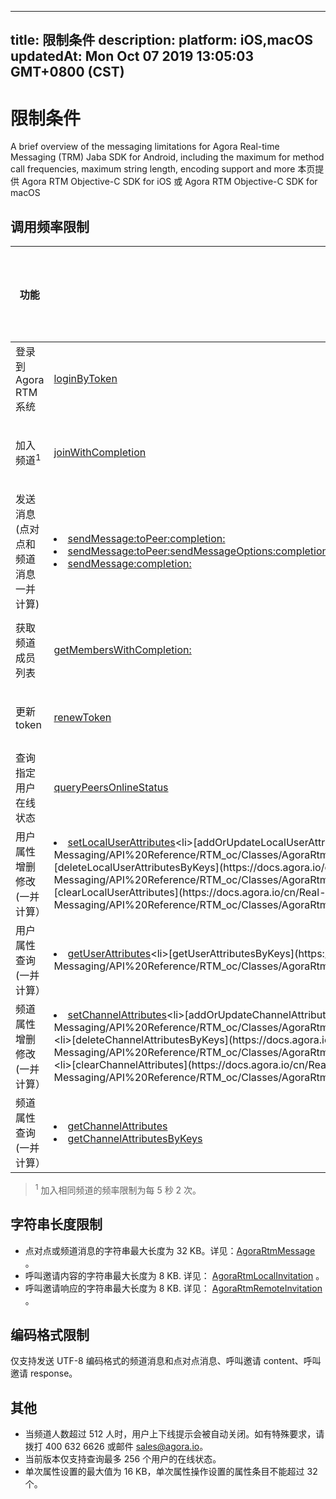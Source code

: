 
---
title: 限制条件
description: 
platform: iOS,macOS
updatedAt: Mon Oct 07 2019 13:05:03 GMT+0800 (CST)
---
# 限制条件

A brief overview of the messaging limitations for Agora Real-time Messaging (TRM) Jaba SDK for Android, including the maximum for method call frequencies, maximum string length, encoding support and more
本页提供 Agora RTM Objective-C SDK for iOS 或 Agora RTM Objective-C SDK for macOS


## 调用频率限制

<style> table th:first-of-type {     width: 170px; } th:third-of-type {     width: 100px; }</style>

| 功能                                                  | 方法                                                      | 调用频率上限                |
| ----------------------------------------------------------- | ------------------------------------------------------------ | ------------------------------ |
| 登录到 Agora RTM 系统                              | [loginByToken](https://docs.agora.io/cn/Real-time-Messaging/API%20Reference/RTM_oc/Classes/AgoraRtmKit.html#//api/name/createChannelWithId:delegate:) | 2 次／秒         |
| 加入频道<sup>1</sup> | [joinWithCompletion](https://docs.agora.io/cn/Real-time-Messaging/API%20Reference/RTM_oc/Classes/AgoraRtmChannel.html#//api/name/joinWithCompletion:) | 每 3 秒 50 次 |
| 发送消息 (点对点和频道消息一并计算) | <li>[sendMessage:toPeer:completion:](https://docs.agora.io/cn/Real-time-Messaging/API%20Reference/RTM_oc/Classes/AgoraRtmKit.html#//api/name/sendMessage:toPeer:completion:) <li>[sendMessage:toPeer:sendMessageOptions:completion:](https://docs.agora.io/cn/Real-time-Messaging/API%20Reference/RTM_oc/Classes/AgoraRtmKit.html#//api/name/sendMessage:toPeer:sendMessageOptions:completion:) <li> [sendMessage:completion:](https://docs.agora.io/cn/Real-time-Messaging/API%20Reference/RTM_oc/Classes/AgoraRtmChannel.html#//api/name/sendMessage:completion:)  | 60 次／秒          |
| 获取频道成员列表                    | [getMembersWithCompletion:](https://docs.agora.io/cn/Real-time-Messaging/API%20Reference/RTM_oc/Classes/AgoraRtmChannel.html#//api/name/getMembersWithCompletion:) | 每 2 秒 5 次 |
| 更新 token | [renewToken](https://docs.agora.io/cn/Real-time-Messaging/API%20Reference/RTM_oc/Classes/AgoraRtmKit.html#//api/name/renewToken:completion:) | 2 次／秒 |
| 查询指定用户在线状态 | [queryPeersOnlineStatus](https://docs.agora.io/cn/Real-time-Messaging/API%20Reference/RTM_oc/Classes/AgoraRtmKit.html#//api/name/queryPeersOnlineStatus:completion:) | 每 5 秒 10 次 |
| 用户属性增删修改(一并计算）| <li>[setLocalUserAttributes](https://docs.agora.io/cn/Real-time-Messaging/API%20Reference/RTM_oc/Classes/AgoraRtmKit.html#//api/name/setLocalUserAttributes:completion:)<li>[addOrUpdateLocalUserAttributes](https://docs.agora.io/cn/Real-time-Messaging/API%20Reference/RTM_oc/Classes/AgoraRtmKit.html#//api/name/addOrUpdateLocalUserAttributes:completion:)<li>[deleteLocalUserAttributesByKeys](https://docs.agora.io/cn/Real-time-Messaging/API%20Reference/RTM_oc/Classes/AgoraRtmKit.html#//api/name/deleteLocalUserAttributesByKeys:completion:)<li>[clearLocalUserAttributes](https://docs.agora.io/cn/Real-time-Messaging/API%20Reference/RTM_oc/Classes/AgoraRtmKit.html#//api/name/clearLocalUserAttributesWithCompletion:) | 每 5 秒 10 次          |
| 用户属性查询(一并计算）| <li>[getUserAttributes](https://docs.agora.io/cn/Real-time-Messaging/API%20Reference/RTM_oc/Classes/AgoraRtmKit.html#//api/name/getUserAllAttributes:completion:)<li>[getUserAttributesByKeys](https://docs.agora.io/cn/Real-time-Messaging/API%20Reference/RTM_oc/Classes/AgoraRtmKit.html#//api/name/getUserAttributes:ByKeys:completion:) | 每 5 秒 40 次          |
| 频道属性增删修改(一并计算）| <li>[setChannelAttributes](https://docs.agora.io/cn/Real-time-Messaging/API%20Reference/RTM_oc/Classes/AgoraRtmKit.html#//api/name/setChannel:Attributes:Options:completion:)<li>[addOrUpdateChannelAttributes](https://docs.agora.io/cn/Real-time-Messaging/API%20Reference/RTM_oc/Classes/AgoraRtmKit.html#//api/name/addOrUpdateChannel:Attributes:Options:completion:)<li>[deleteChannelAttributesByKeys](https://docs.agora.io/cn/Real-time-Messaging/API%20Reference/RTM_oc/Classes/AgoraRtmKit.html#//api/name/deleteChannel:AttributesByKeys:Options:completion:)<li>[clearChannelAttributes](https://docs.agora.io/cn/Real-time-Messaging/API%20Reference/RTM_oc/Classes/AgoraRtmKit.html#//api/name/clearChannel:Options:AttributesWithCompletion:) | 每 5 秒 10 次          |
| 频道属性查询(一并计算）| <li>[getChannelAttributes](https://docs.agora.io/cn/Real-time-Messaging/API%20Reference/RTM_oc/Classes/AgoraRtmKit.html#//api/name/getChannelAllAttributes:completion:) <li>[getChannelAttributesByKeys](https://docs.agora.io/cn/Real-time-Messaging/API%20Reference/RTM_oc/Classes/AgoraRtmKit.html#//api/name/getChannelAttributes:ByKeys:completion:) | 每 5 秒 10 次          |
	
> <sup>1</sup> 加入相同频道的频率限制为每 5 秒 2 次。
	
## 字符串长度限制

- 点对点或频道消息的字符串最大长度为 32 KB。详见：[AgoraRtmMessage](https://docs.agora.io/cn/Real-time-Messaging/API%20Reference/RTM_oc/Classes/AgoraRtmMessage.html) 。
- 呼叫邀请内容的字符串最大长度为 8 KB. 详见：  [AgoraRtmLocalInvitation](https://docs.agora.io/cn/Real-time-Messaging/API%20Reference/RTM_oc/Classes/AgoraRtmLocalInvitation.html) 。
- 呼叫邀请响应的字符串最大长度为 8 KB. 详见： [AgoraRtmRemoteInvitation](https://docs.agora.io/cn/Real-time-Messaging/API%20Reference/RTM_oc/Classes/AgoraRtmRemoteInvitation.html) 。

## 编码格式限制

仅支持发送 UTF-8 编码格式的频道消息和点对点消息、呼叫邀请 content、呼叫邀请 response。

## 其他 


- 当频道人数超过 512 人时，用户上下线提示会被自动关闭。如有特殊要求，请拨打 400 632 6626 或邮件 sales@agora.io。
- 当前版本仅支持查询最多 256 个用户的在线状态。
- 单次属性设置的最大值为 16 KB，单次属性操作设置的属性条目不能超过 32 个。
